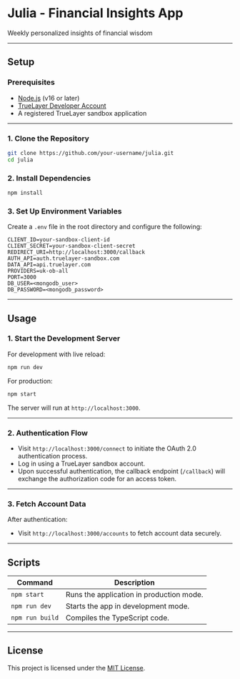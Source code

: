 # Julia - Financial Insights App

Weekly personalized insights of financial wisdom

---

## **Setup**

### **Prerequisites**
- [Node.js](https://nodejs.org/) (v16 or later)
- [TrueLayer Developer Account](https://console.truelayer.com/)
- A registered TrueLayer sandbox application

---

### **1. Clone the Repository**
```bash
git clone https://github.com/your-username/julia.git
cd julia
```

### **2. Install Dependencies**
```bash
npm install
```

### **3. Set Up Environment Variables**
Create a `.env` file in the root directory and configure the following:
```plaintext
CLIENT_ID=your-sandbox-client-id
CLIENT_SECRET=your-sandbox-client-secret
REDIRECT_URI=http://localhost:3000/callback
AUTH_API=auth.truelayer-sandbox.com
DATA_API=api.truelayer.com
PROVIDERS=uk-ob-all
PORT=3000
DB_USER=<mongodb_user>
DB_PASSWORD=<mongodb_password>
```

---

## **Usage**

### **1. Start the Development Server**
For development with live reload:
```bash
npm run dev
```

For production:
```bash
npm start
```

The server will run at `http://localhost:3000`.

---

### **2. Authentication Flow**
- Visit `http://localhost:3000/connect` to initiate the OAuth 2.0 authentication process.
- Log in using a TrueLayer sandbox account.
- Upon successful authentication, the callback endpoint (`/callback`) will exchange the authorization code for an access token.

---

### **3. Fetch Account Data**
After authentication:
- Visit `http://localhost:3000/accounts` to fetch account data securely.

---

## **Scripts**

| Command         | Description                              |
|------------------|------------------------------------------|
| `npm start`     | Runs the application in production mode. |
| `npm run dev`   | Starts the app in development mode.      |
| `npm run build` | Compiles the TypeScript code.            |

---

## **License**

This project is licensed under the [MIT License](LICENSE).
